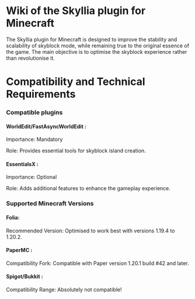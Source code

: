 # Wiki of the Skyllia plugin for Minecraft
The Skyllia plugin for Minecraft is designed to improve the stability and scalability of skyblock mode, while remaining true to the original essence of the game. The main objective is to optimise the skyblock experience rather than revolutionise it.

# Compatibility and Technical Requirements
### Compatible plugins
#### WorldEdit/FastAsyncWorldEdit :

Importance: Mandatory

Role: Provides essential tools for skyblock island creation.

#### EssentialsX :

Importance: Optional

Role: Adds additional features to enhance the gameplay experience.

### Supported Minecraft Versions
#### Folia:

Recommended Version: Optimised to work best with versions 1.19.4 to 1.20.2.

#### PaperMC :

Compatibility Fork: Compatible with Paper version 1.20.1 build #42 and later.

#### Spigot/Bukkit :

Compatibility Range: Absolutely not compatible!
